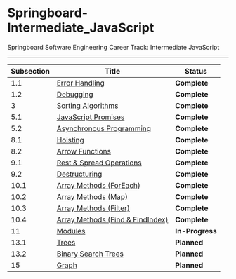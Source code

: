 # Springboard-Intermediate_JavaScript
Springboard Software Engineering Career Track: Intermediate JavaScript

---
| Subsection | Title                                                                        | Status             |
| ---------- | ---------------------------------------------------------------------------- | ------------------ |
| 1.1        | [Error Handling](./01_1-Error_Handling/)                                     | <b>Complete</b>    |
| 1.2        | [Debugging](./01_2-Debugging/)                                               | <b>Complete</b>    |
| 3          | [Sorting Algorithms](./03-Sorting_Algorithms/)                               | <b>Complete</b>    |
| 5.1        | [JavaScript Promises](./05_1-JavaScript_Promises/)                           | <b>Complete</b>    |
| 5.2        | [Asynchronous Programming](./05_2-Asynchronous_JavaScript/)                  | <b>Complete</b>    |
| 8.1        | [Hoisting](./08_1-Hoisting/)                                                 | <b>Complete</b>    |
| 8.2        | [Arrow Functions](./08_2-Arrow_Functions/)                                   | <b>Complete</b>    |
| 9.1        | [Rest & Spread Operations](./09_1-Rest_And_Spread_Operations/)               | <b>Complete</b>    |
| 9.2        | [Destructuring](./09_2-Destructuring/)                                       | <b>Complete</b>    |
| 10.1       | [Array Methods (ForEach)](./10_1-Array_Methods_ForEach/)                     | <b>Complete</b>    |
| 10.2       | [Array Methods (Map)](./10_2-Array_Methods_Map/)                             | <b>Complete</b>    |
| 10.3       | [Array Methods (Filter)](./10_3-Array_Methods_Filter/)                       | <b>Complete</b>    |
| 10.4       | [Array Methods (Find & FindIndex)](./10_4-Array_Methods_Find_And_FindIndex/) | <b>Complete</b>    |
| 11         | [Modules](./11-Modules/)                                                     | <b>In-Progress</b> |
| 13.1       | [Trees](./13_1-Trees/)                                                       | <b>Planned</b>     |
| 13.2       | [Binary Search Trees](./13_2-Binary_Search_Trees/)                           | <b>Planned</b>     |
| 15         | [Graph](./15-Graph/)                                                         | <b>Planned</b>     |